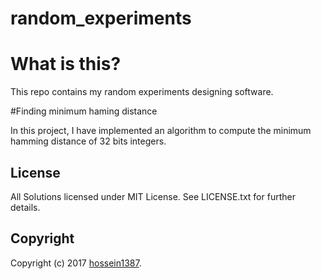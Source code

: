 # random_experiments
# What is this?

This repo contains my random experiments designing software.


#Finding minimum haming distance

In this project, I have implemented an algorithm to compute the minimum hamming distance of 32 bits integers. 

## License

All Solutions licensed under MIT License. See LICENSE.txt for further details.


## Copyright

Copyright (c) 2017 [hossein1387](http://hossein1387.github.io/).

